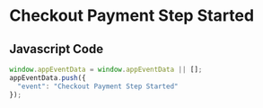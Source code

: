 # Checkout Payment Step Started

### 

## Javascript Code
```js
window.appEventData = window.appEventData || [];
appEventData.push({
  "event": "Checkout Payment Step Started"
});
```







